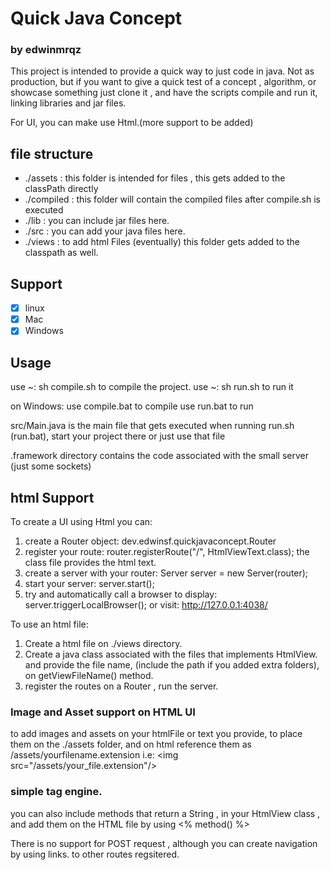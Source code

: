 # Quick Java Concept

### by edwinmrqz

This project is intended to provide a quick way to just code in java.
Not as production, but if you want to give a quick test of a concept , algorithm, or showcase something
just clone it , and have the scripts compile and run it, linking libraries and jar files. 

For UI, you can make use Html.(more support to be added)

## file structure

* ./assets : this folder is intended for files , this gets added to the classPath directly
* ./compiled : this folder will contain the compiled files after compile.sh is executed
* ./lib : you can include jar files here.
* ./src : you can add your java files here.
* ./views : to add html Files (eventually) this folder gets added to the classpath as well.

## Support
- [x] linux
- [x] Mac
- [x] Windows

## Usage

use ~: sh compile.sh to compile the project.
use ~: sh run.sh to run it

on Windows: 
use compile.bat to compile
use run.bat to run

src/Main.java is the main file that gets executed when running run.sh (run.bat), start your project there or just use that file

.framework directory contains the code associated with the small server (just some sockets)


## html Support
To create a UI using Html you can: 

1. create a Router object: dev.edwinsf.quickjavaconcept.Router
2. register your route: router.registerRoute("/", HtmlViewText.class); the class file provides the html text.
3. create a server with your router: Server server = new Server(router);
4. start your server:  server.start();
5. try and automatically call a browser to display:  server.triggerLocalBrowser(); or visit: http://127.0.0.1:4038/ 

To use an html file: 

1. Create a html file on ./views directory. 
2. Create a java class associated with the files that implements HtmlView. and provide the file name, (include the path if you added extra folders), on getViewFileName() method. 
3. register the routes on a Router , run the server.

### Image and Asset support on HTML UI
to add images and assets on your htmlFile or text you provide, to place them on the ./assets folder, and on html reference them as /assets/yourfilename.extension
i.e: <img src=\"/assets/your_file.extension\"/>

### simple tag engine. 
you can also include methods that return a String , in your HtmlView class , and add them on the HTML file by using <% method() %> 

There is no support for POST request , although you can create navigation by using links. to other routes regsitered.

